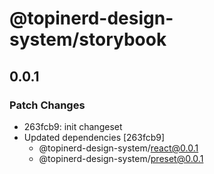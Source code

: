 # @topinerd-design-system/storybook

## 0.0.1

### Patch Changes

- 263fcb9: init changeset
- Updated dependencies [263fcb9]
  - @topinerd-design-system/react@0.0.1
  - @topinerd-design-system/preset@0.0.1
